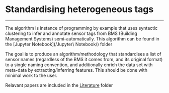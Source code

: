 #  Standardising heterogeneous tags
---

The algorithm is instance of programming by example that uses syntactic clustering to infer and annotate sensor tags from BMS (Building Management Systems) semi-automatically. This algorithm can be found in the [Jupyter Notebook](/Jupyter\ Notebook/) folder

The goal is to produce an algorithm/methodology that standardises a list of sensor names (regardless of the BMS it comes from, and its original format) to a single naming convention, and additionally enrich the data set with meta-data by extracting/inferring features. This should be done with minimal work to the user.

Relavant papers are included in the [Literature](/Literature/) folder